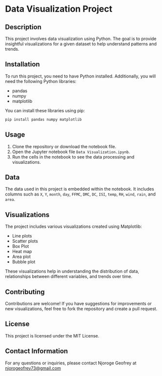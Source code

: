 
# Data Visualization Project

## Description

This project involves data visualization using Python. The goal is to provide insightful visualizations for a given dataset to help understand patterns and trends.

## Installation

To run this project, you need to have Python installed. Additionally, you will need the following Python libraries:

- pandas
- numpy
- matplotlib

You can install these libraries using pip:

```bash
pip install pandas numpy matplotlib
```

## Usage

1. Clone the repository or download the notebook file.
2. Open the Jupyter notebook file `Data Visualization.ipynb`.
3. Run the cells in the notebook to see the data processing and visualizations.

## Data

The data used in this project is embedded within the notebook. It includes columns such as `X`, `Y`, `month`, `day`, `FFMC`, `DMC`, `DC`, `ISI`, `temp`, `RH`, `wind`, `rain`, and `area`.

## Visualizations

The project includes various visualizations created using Matplotlib:


- Line plots
- Scatter plots
- Box Plot
- Heat map
- Area plot
- Bubble plot

These visualizations help in understanding the distribution of data, relationships between different variables, and trends over time.

## Contributing

Contributions are welcome! If you have suggestions for improvements or new visualizations, feel free to fork the repository and create a pull request.

## License

This project is licensed under the MIT License.

## Contact Information

For any questions or inquiries, please contact Njoroge Geofrey at njorogeofrey73@gmail.com
